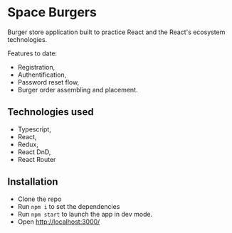 # Space Burgers

Burger store application built to practice React and the React's ecosystem technologies.

Features to date:
* Registration,
* Authentification,
* Password reset flow,
* Burger order assembling and placement.


## Technologies used
* Typescript,
* React,
* Redux,
* React DnD,
* React Router

## Installation
* Clone the repo
* Run `npm i` to set the dependencies
* Run `npm start` to launch the app in dev mode.
* Open [http://localhost:3000/](http://localhost:3000/)
